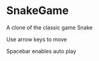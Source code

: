 # SnakeGame

A clone of the classic game Snake 

Use arrow keys to move 

Spacebar enables auto play 
